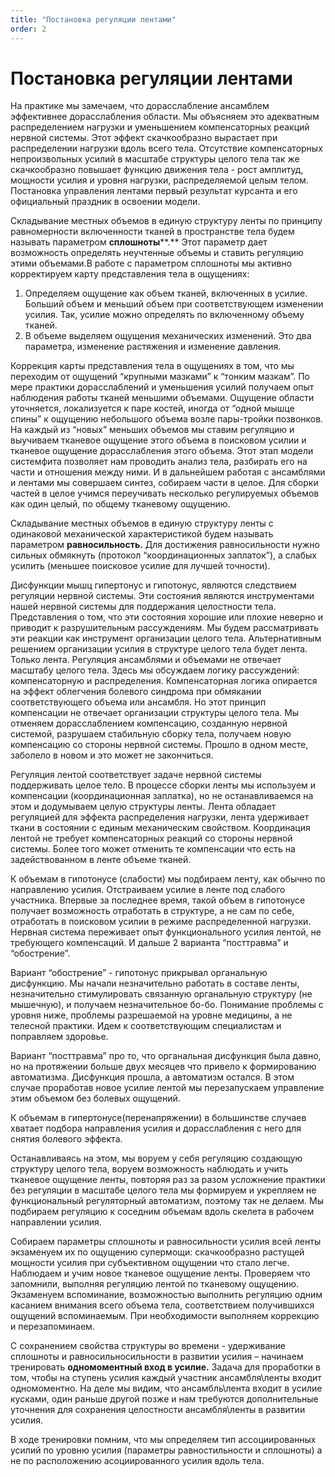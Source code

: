```yaml
---
title: "Постановка регуляции лентами"
order: 2
---
```


# Постановка регуляции лентами

На практике мы замечаем, что дорасслабление ансамблем эффективнее дорасслабления области. Мы объясняем это адекватным распределением нагрузки и уменьшением компенсаторных реакций нервной системы. Этот эффект скачкообразно вырастает при распределении нагрузки вдоль всего тела. Отсутствие компенсаторных непроизвольных усилий в масштабе структуры целого тела так же скачкообразно повышает функцию движения тела - рост амплитуд, мощности усилия и уровня нагрузки, распределяемой целым телом. Постановка управления лентами первый результат курсанта и его официальный праздник в освоении модели.

Складывание местных объемов в единую структуру ленты по принципу равномерности включенности тканей в пространстве тела будем называть параметром **сплошноты****.** Этот параметр дает возможность определять неучтенные объемы и ставить регуляцию этими объемами.В работе с параметром сплошноты мы активно корректируем карту представления тела в ощущениях:

1. Определяем ощущение как объем тканей, включенных в усилие. Больший объем и меньший объем при соответствующем изменении усилия. Так, усилие можно определять по включенному объему тканей.
2. В объеме выделяем ощущения механических изменений. Это два параметра, изменение растяжения и изменение давления.

Коррекция карты представления тела в ощущениях в том, что мы переходим от ощущений “крупными мазками” к “тонким мазкам”. По мере практики дорасслаблений и уменьшения усилий получаем опыт наблюдения работы тканей меньшими объемами. Ощущение области уточняется, локализуется к паре костей, иногда от “одной мышце спины” к ощущению небольшого объема возле пары-тройки позвонков. На каждый из “новых” меньших объемов мы ставим регуляцию и выучиваем тканевое ощущение этого объема в поисковом усилии и тканевое ощущение дорасслабления этого объема. Этот этап модели системфита позволяет нам проводить анализ тела, разбирать его на части и отношения между ними. И в дальнейшем работая с ансамблями и лентами мы совершаем синтез, собираем части в целое. Для сборки частей в целое учимся переучивать несколько регулируемых объемов как один целый, по общему тканевому ощущению.

Складывание местных объемов в единую структуру ленты с одинаковой механической характеристикой будем называть параметром **равносильность.** Для достижения равносильности нужно сильных обмякнуть (протокол “координационных заплаток”), а слабых усилить (меньшее поисковое усилие для лучшей точности).

Дисфункции мышц гипертонус и гипотонус, являются следствием регуляции нервной системы. Эти состояния являются инструментами нашей нервной системы для поддержания целостности тела. Представления о том, что эти состояния хорошие или плохие неверно и приводит к разрушительным рассуждениям. Мы будем рассматривать эти реакции как инструмент организации целого тела. Альтернативным решением организации усилия в структуре целого тела будет лента. Только лента. Регуляция ансамблями и объемами не отвечает масштабу целого тела. Здесь мы обсуждаем логику рассуждений: компенсаторную и распределения. Компенсаторная логика опирается на эффект облегчения болевого синдрома при обмякании соответствующего объема или ансамбля. Но этот принцип компенсации не отвечает организации структуры целого тела. Мы отменяем дорасслаблением компенсацию, созданную нервной системой, разрушаем стабильную сборку тела, получаем новую компенсацию со стороны нервной системы. Прошло в одном месте, заболело в новом и это может не закончиться.

Регуляция лентой соответствует задаче нервной системы поддерживать целое тело. В процессе сборки ленты мы используем и компенсации (координационная заплатка), но не останавливаемся на этом и додумываем целую структуры ленты. Лента обладает регуляцией для эффекта распределения нагрузки, лента удерживает ткани в состоянии с единым механическим свойством. Координация лентой не требует компенсаторных реакций со стороны нервной системы. Более того может отменить те компенсации что есть на задействованном в ленте объеме тканей.

К объемам в гипотонусе (слабости) мы подбираем ленту, как обычно по направлению усилия. Отстраиваем усилие в ленте под слабого участника. Впервые за последнее время, такой объем в гипотонусе получает возможность отработать в структуре, а не сам по себе, отработать в поисковом усилии в режиме распределенной нагрузки. Нервная система переживает опыт функционального усилия лентой, не требующего компенсаций. И дальше 2 варианта “посттравма” и “обострение”.

Вариант “обострение” - гипотонус прикрывал органальную дисфункцию. Мы начали незначительно работать в составе ленты, незначительно стимулировать связанную органальную структуру (не мышечную), и получаем незначительное бо-бо. Понимание проблемы с уровня ниже, проблемы разрешаемой на уровне медицины, а не телесной практики. Идем к соответствующим специалистам и поправляем здоровье.

Вариант “посттравма” про то, что органальная дисфункция была давно, но на протяжении больше двух месяцев что привело к формированию автоматизма. Дисфункция прошла, а автоматизм остался. В этом случае проработав новое усилие лентой мы перезапускаем управление этим объемом без болевых ощущений.

К объемам в гипертонусе(перенапряжении) в большинстве случаев хватает подбора направления усилия и дорасслабления с него для снятия болевого эффекта.

Останавливаясь на этом, мы воруем у себя регуляцию создающую структуру целого тела, воруем возможность наблюдать и учить тканевое ощущение ленты, повторяя раз за разом усложнение практики без регуляции в масштабе целого тела мы формируем и укрепляем не функциональный регуляторный автоматизм, поэтому так не делаем. Мы подбираем регуляцию к соседним объемам вдоль скелета в рабочем направлении усилия.

Собираем параметры сплошноты и равносильности усилия всей ленты экзаменуем их по ощущению супермощи: скачкообразно растущей мощности усилия при субъективном ощущении что стало легче. Наблюдаем и учим новое тканевое ощущение ленты. Проверяем что запомнили, выполняя регуляцию лентой по тканевому ощущению. Экзаменуем вспоминание, возможностью выполнить регуляцию одним касанием внимания всего объема тела, соответствием получившихся ощущений вспоминаемым. При необходимости выполняем коррекцию и перезапоминаем.

С сохранением свойства структуры во времени - удерживание сплошноты и равносильносильности в развитии усилия – начинаем тренировать **одномоментный вход в усилие.** Задача для проработки в том, чтобы на ступень усилия каждый участник ансамбля\ленты входит одномоментно. На деле мы видим, что ансамбль\лента входит в усилие кусками, один раньше другой позже и нам требуются дополнительные уточнения для сохранения целостности ансамбля\ленты в развитии усилия.

В ходе тренировки помним, что мы определяем тип ассоциированных усилий по уровню усилия (параметры равностильности и сплошноты) а не по расположению асоциированного усилия вдоль тела.